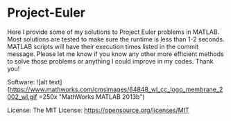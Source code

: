 # Project-Euler
Here I provide some of my solutions to Project Euler problems in MATLAB. Most solutions are tested to make sure the runtime is less than 1-2 seconds. MATLAB scripts will have their execution times listed in the commit message. Please let me know if you know any other more efficient methods to solve those problems or anything I could improve in my codes. Thank you! 

Software: 
![alt text](https://www.mathworks.com/cmsimages/64848_wl_cc_logo_membrane_2002_wl.gif =250x "MathWorks MATLAB 2013b")

License:
The MIT License: https://opensource.org/licenses/MIT